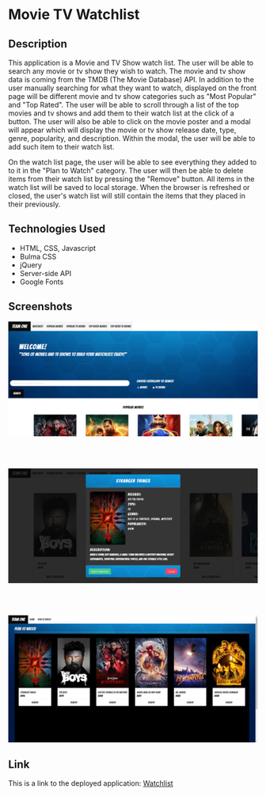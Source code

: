 # Movie TV Watchlist



## Description 

This application is a Movie and TV Show watch list. The user will be able to search any movie or tv show they wish to watch. The movie and tv show data is coming from the TMDB (The Movie Database) API. In addition to the user manually searching for what they want to watch, displayed on the front page will be different movie and tv show categories such as "Most Popular" and "Top Rated". The user will be able to scroll through a list of the top movies and tv shows and add them to their watch list at the click of a button. The user will also be able to click on the movie poster and a modal will appear which will display the movie or tv show release date, type, genre, popularity, and description. Within the modal, the user will be able to add such item to their watch list. 

On the watch list page, the user will be able to see everything they added to to it in the "Plan to Watch" category. The user will then be able to delete items from their watch list by pressing the "Remove" button. All items in the watch list will be saved to local storage. When the browser is refreshed or closed, the user's watch list will still contain the items that they placed in their previously.

## Technologies Used

- HTML, CSS, Javascript
- Bulma CSS
- jQuery
- Server-side API
- Google Fonts

## Screenshots

![Screenshot of Front-Page](./assets/images/Screenshot%202022-06-22%20at%2022-50-48%20Movie%20WatchList.png)

<br>
<br>

![Screenshot of Modal](./assets/images/Screenshot%202022-06-22%20at%2022-51-45%20Movie%20WatchList.png)

<br>
<br>

![Screenshot of Watchlist](./assets/images/Screenshot%202022-06-22%20at%2022-55-30%20Movie%20WatchList.png)


## Link

This is a link to the deployed application: [Watchlist](https://cnohilly.github.io/movie-tv-watchlist/index.html)


